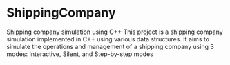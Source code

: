 # ShippingCompany
Shipping company simulation using C++
This project is a shipping company simulation implemented in C++ using various data structures.
It aims to simulate the operations and management of a shipping company using 3 modes: Interactive, Silent, and Step-by-step modes
